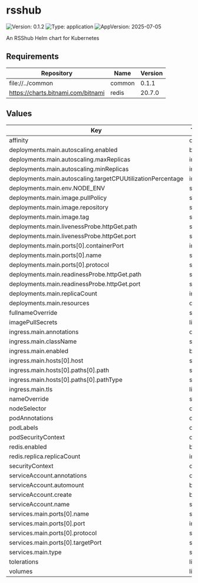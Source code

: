 # rsshub

![Version: 0.1.2](https://img.shields.io/badge/Version-0.1.2-informational?style=flat-square) ![Type: application](https://img.shields.io/badge/Type-application-informational?style=flat-square) ![AppVersion: 2025-07-05](https://img.shields.io/badge/AppVersion-2025--07--05-informational?style=flat-square)

An RSShub Helm chart for Kubernetes

## Requirements

| Repository | Name | Version |
|------------|------|---------|
| file://../common | common | 0.1.1 |
| https://charts.bitnami.com/bitnami | redis | 20.7.0 |

## Values

| Key | Type | Default | Description |
|-----|------|---------|-------------|
| affinity | object | `{}` |  |
| deployments.main.autoscaling.enabled | bool | `false` |  |
| deployments.main.autoscaling.maxReplicas | int | `100` |  |
| deployments.main.autoscaling.minReplicas | int | `1` |  |
| deployments.main.autoscaling.targetCPUUtilizationPercentage | int | `80` |  |
| deployments.main.env.NODE_ENV | string | `"production"` |  |
| deployments.main.image.pullPolicy | string | `"IfNotPresent"` |  |
| deployments.main.image.repository | string | `"diygod/rsshub"` |  |
| deployments.main.image.tag | string | `""` |  |
| deployments.main.livenessProbe.httpGet.path | string | `"/healthz"` |  |
| deployments.main.livenessProbe.httpGet.port | string | `"http"` |  |
| deployments.main.ports[0].containerPort | int | `1200` |  |
| deployments.main.ports[0].name | string | `"http"` |  |
| deployments.main.ports[0].protocol | string | `"TCP"` |  |
| deployments.main.readinessProbe.httpGet.path | string | `"/healthz"` |  |
| deployments.main.readinessProbe.httpGet.port | string | `"http"` |  |
| deployments.main.replicaCount | int | `1` |  |
| deployments.main.resources | object | `{}` |  |
| fullnameOverride | string | `""` |  |
| imagePullSecrets | list | `[]` |  |
| ingress.main.annotations | object | `{}` |  |
| ingress.main.className | string | `""` |  |
| ingress.main.enabled | bool | `false` |  |
| ingress.main.hosts[0].host | string | `"chart-example.local"` |  |
| ingress.main.hosts[0].paths[0].path | string | `"/"` |  |
| ingress.main.hosts[0].paths[0].pathType | string | `"ImplementationSpecific"` |  |
| ingress.main.tls | list | `[]` |  |
| nameOverride | string | `""` |  |
| nodeSelector | object | `{}` |  |
| podAnnotations | object | `{}` |  |
| podLabels | object | `{}` |  |
| podSecurityContext | object | `{}` |  |
| redis.enabled | bool | `true` |  |
| redis.replica.replicaCount | int | `0` |  |
| securityContext | object | `{}` |  |
| serviceAccount.annotations | object | `{}` |  |
| serviceAccount.automount | bool | `true` |  |
| serviceAccount.create | bool | `true` |  |
| serviceAccount.name | string | `""` |  |
| services.main.ports[0].name | string | `"http"` |  |
| services.main.ports[0].port | int | `1200` |  |
| services.main.ports[0].protocol | string | `"TCP"` |  |
| services.main.ports[0].targetPort | string | `"http"` |  |
| services.main.type | string | `"ClusterIP"` |  |
| tolerations | list | `[]` |  |
| volumes | list | `[]` |  |

